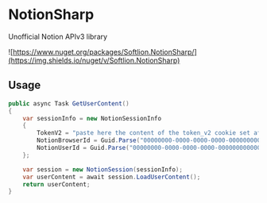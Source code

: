 # NotionSharp
Unofficial Notion APIv3 library

![https://www.nuget.org/packages/Softlion.NotionSharp/](https://img.shields.io/nuget/v/Softlion.NotionSharp)

## Usage

```csharp
public async Task GetUserContent()
{
    var sessionInfo = new NotionSessionInfo 
    {
        TokenV2 = "paste here the content of the token_v2 cookie set after you logged in notion.so",
        NotionBrowserId = Guid.Parse("00000000-0000-0000-0000-000000000000"), //paste the content of the notion_browser_id cookie
        NotionUserId = Guid.Parse("00000000-0000-0000-0000-000000000000") //paste the content of the notion_user_id cookie
	};

    var session = new NotionSession(sessionInfo);
    var userContent = await session.LoadUserContent();
    return userContent;
}
```
